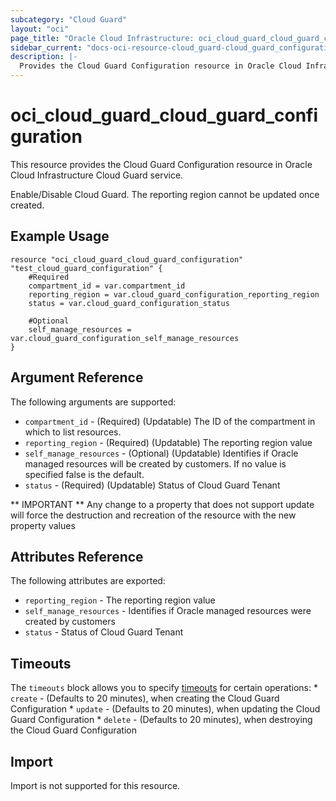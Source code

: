 ```yaml
---
subcategory: "Cloud Guard"
layout: "oci"
page_title: "Oracle Cloud Infrastructure: oci_cloud_guard_cloud_guard_configuration"
sidebar_current: "docs-oci-resource-cloud_guard-cloud_guard_configuration"
description: |-
  Provides the Cloud Guard Configuration resource in Oracle Cloud Infrastructure Cloud Guard service
---
```


# oci_cloud_guard_cloud_guard_configuration
This resource provides the Cloud Guard Configuration resource in Oracle Cloud Infrastructure Cloud Guard service.

Enable/Disable Cloud Guard. The reporting region cannot be updated once created.


## Example Usage

```hcl
resource "oci_cloud_guard_cloud_guard_configuration" "test_cloud_guard_configuration" {
	#Required
	compartment_id = var.compartment_id
	reporting_region = var.cloud_guard_configuration_reporting_region
	status = var.cloud_guard_configuration_status

	#Optional
	self_manage_resources = var.cloud_guard_configuration_self_manage_resources
}
```

## Argument Reference

The following arguments are supported:

* `compartment_id` - (Required) (Updatable) The ID of the compartment in which to list resources.
* `reporting_region` - (Required) (Updatable) The reporting region value
* `self_manage_resources` - (Optional) (Updatable) Identifies if Oracle managed resources will be created by customers. If no value is specified false is the default. 
* `status` - (Required) (Updatable) Status of Cloud Guard Tenant


** IMPORTANT **
Any change to a property that does not support update will force the destruction and recreation of the resource with the new property values

## Attributes Reference

The following attributes are exported:

* `reporting_region` - The reporting region value
* `self_manage_resources` - Identifies if Oracle managed resources were created by customers 
* `status` - Status of Cloud Guard Tenant

## Timeouts

The `timeouts` block allows you to specify [timeouts](https://registry.terraform.io/providers/hashicorp/oci/latest/docs/guides/changing_timeouts) for certain operations:
	* `create` - (Defaults to 20 minutes), when creating the Cloud Guard Configuration
	* `update` - (Defaults to 20 minutes), when updating the Cloud Guard Configuration
	* `delete` - (Defaults to 20 minutes), when destroying the Cloud Guard Configuration


## Import

Import is not supported for this resource.


